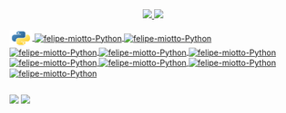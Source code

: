 <div align="center">
  <a href="https://github.com/felipe-miotto">
  <img height="180em" src="https://github-readme-stats.vercel.app/api?username=felipe-miotto&show_icons=true&theme=gruvbox&include_all_commits=true&count_private=true"/>
  <img height="180em" src="https://github-readme-stats.vercel.app/api/top-langs/?username=felipe-miotto&layout=compact&langs_count=7&theme=gruvbox"/>
</div>
  
<div style="display: inline_block"><br>
  <img align="center" alt="felipe-miotto-Python" height="30" width="40" src="https://raw.githubusercontent.com/devicons/devicon/master/icons/python/python-original.svg">
  <img align="center" alt="felipe-miotto-Python" height="30" width="40" src="https://cdn.jsdelivr.net/gh/devicons/devicon/icons/bash/bash-original.svg" />
    <img align="center" alt="felipe-miotto-Python" height="30" width="40" src="https://cdn.jsdelivr.net/gh/devicons/devicon/icons/matlab/matlab-original.svg" />
  <img align="center" alt="felipe-miotto-Python" height="30" width="40" src="https://cdn.jsdelivr.net/gh/devicons/devicon/icons/git/git-plain.svg" />
    <img align="center" alt="felipe-miotto-Python" height="30" width="40" src="https://cdn.jsdelivr.net/gh/devicons/devicon/icons/latex/latex-original.svg" />
      <img align="center" alt="felipe-miotto-Python" height="30" width="40" src="https://cdn.jsdelivr.net/gh/devicons/devicon/icons/intellij/intellij-original.svg" />
  <img align="center" alt="felipe-miotto-Python" height="30" width="40" src="https://cdn.jsdelivr.net/gh/devicons/devicon/icons/vim/vim-original.svg" />
  <img align="center" alt="felipe-miotto-Python" height="30" width="40" src="https://cdn.jsdelivr.net/gh/devicons/devicon/icons/vscode/vscode-original.svg" />
  <img align="center" alt="felipe-miotto-Python" height="30" width="40" src="https://cdn.jsdelivr.net/gh/devicons/devicon/icons/jupyter/jupyter-original.svg" />
  <img align="center" alt="felipe-miotto-Python" height="30" width="40" src="https://cdn.jsdelivr.net/gh/devicons/devicon/icons/unix/unix-original.svg" />
</div>
  
  ##

<div>  
  <a href = "felipemiottosa@gmail.com"><img src="https://img.shields.io/badge/Gmail-D14836?style=for-the-badge&logo=gmail&logoColor=white" target="_blank"></a>
 <a href="https://www.linkedin.com/in/felipemiotto/" target="_blank"><img src="https://img.shields.io/badge/-LinkedIn-%230077B5?style=for-the-badge&logo=linkedin&logoColor=white" target="_blank"></a> 
  </div>

